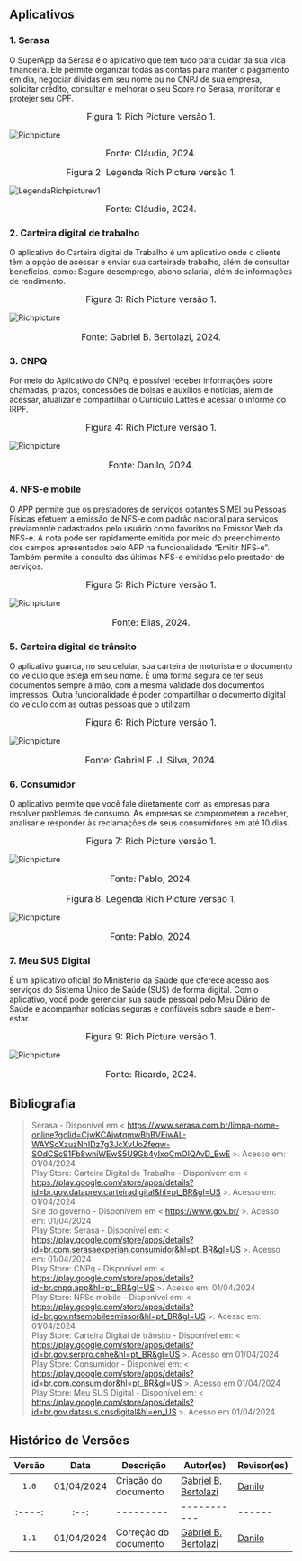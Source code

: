 
## Aplicativos

### 1. Serasa

O SuperApp da Serasa é o aplicativo que tem tudo para cuidar da sua vida financeira. Ele permite organizar todas as contas para manter o pagamento em dia, negociar dívidas em seu nome ou no CNPJ de sua empresa, solicitar crédito, consultar e melhorar o seu Score no Serasa, monitorar e protejer seu CPF.

<font size="3"><p style="text-align: center">Figura 1: Rich Picture versão 1.</p></font>

![Richpicture](../assets/richpicture/Projeto-Serasa-Rich-Picture.drawio.png)
<font size="3"><p style="text-align: center">Fonte: Cláudio, 2024.</p></font>

<font size="3"><p style="text-align: center">Figura 2: Legenda Rich Picture versão 1.</p></font>

![LegendaRichpicturev1](../assets/richpicture/legenda-rich-picture-serasa.png)
<font size="3"><p style="text-align: center">Fonte: Cláudio, 2024.</p></font>

### 2. Carteira digital de trabalho

O aplicativo do Carteira digital de Trabalho é um aplicativo onde o cliente têm a opção de acessar e enviar sua carteirade trabalho, além de consultar benefícios, como: Seguro desemprego, abono salarial, além de informações de rendimento.

<font size="3"><p style="text-align: center">Figura 3: Rich Picture versão 1.</p></font>
![Richpicture](../assets/richpicture/RichBerto.png)
<font size="3"><p style="text-align: center">Fonte: Gabriel B. Bertolazi, 2024.</p></font>

### 3. CNPQ

Por meio do Aplicativo do CNPq, é possível receber informações sobre chamadas, prazos, concessões de bolsas e auxílios e notícias, além de acessar, atualizar e compartilhar o Currículo Lattes e acessar o informe do IRPF.

<font size="3"><p style="text-align: center">Figura 4: Rich Picture versão 1.</p></font>
![Richpicture](../assets/richpicture/RichDanilo.png)
<font size="3"><p style="text-align: center">Fonte: Danilo, 2024.</p></font>

### 4. NFS-e mobile

O APP permite que os prestadores de serviços optantes SIMEI ou Pessoas Físicas efetuem a emissão de NFS-e com padrão nacional para serviços previamente cadastrados pelo usuário como favoritos no Emissor Web da NFS-e. A nota pode ser rapidamente emitida por meio do preenchimento dos campos apresentados pelo APP na funcionalidade “Emitir NFS-e”. Também permite a consulta das últimas NFS-e emitidas pelo prestador de serviços.

<font size="3"><p style="text-align: center">Figura 5: Rich Picture versão 1.</p></font>
![Richpicture](../assets/richpicture/RichElias.png)
<font size="3"><p style="text-align: center">Fonte: Elias, 2024.</p></font>

### 5. Carteira digital de trânsito

O aplicativo guarda, no seu celular, sua carteira de motorista e o documento do veículo que esteja em seu nome. É uma forma segura de ter seus documentos sempre à mão, com a mesma validade dos documentos impressos. Outra funcionalidade é poder compartilhar o documento digital do veículo com as outras pessoas que o utilizam. 

<font size="3"><p style="text-align: center">Figura 6: Rich Picture versão 1.</p></font>
![Richpicture](../assets/richpicture/RichGabriel.png)
<font size="3"><p style="text-align: center">Fonte: Gabriel F. J. Silva, 2024.</p></font>

### 6. Consumidor

O aplicativo permite que você fale diretamente com as empresas para resolver problemas de consumo. As empresas se comprometem a receber, analisar e responder às reclamações de seus consumidores em até 10 dias.

<font size="3"><p style="text-align: center">Figura 7: Rich Picture versão 1.</p></font>
![Richpicture](../assets/richpicture/RichPablo.png)
<font size="3"><p style="text-align: center">Fonte: Pablo, 2024.</p></font>

<font size="3"><p style="text-align: center">Figura 8: Legenda Rich Picture versão 1.</p></font>
![Richpicture](../assets/richpicture/LegendaPablo.png)
<font size="3"><p style="text-align: center">Fonte: Pablo, 2024.</p></font>

### 7. Meu SUS Digital

É um aplicativo oficial do Ministério da Saúde que oferece acesso aos serviços do Sistema Único de Saúde (SUS) de forma digital. Com o aplicativo, você pode gerenciar sua saúde pessoal pelo Meu Diário de Saúde e acompanhar notícias seguras e confiáveis sobre saúde e bem-estar.

<font size="3"><p style="text-align: center">Figura 9: Rich Picture versão 1.</p></font>
![Richpicture](../assets/richpicture/RichRicardo.png)
<font size="3"><p style="text-align: center">Fonte: Ricardo, 2024.</p></font>

## Bibliografia

> Serasa - Disponível em < https://www.serasa.com.br/limpa-nome-online?gclid=CjwKCAjwtqmwBhBVEiwAL-WAYScXzuzNhIDz7g3JcXvUoZfeqw-SOdCSc91Fb8wniWEwS5U9Gb4yIxoCmOIQAvD_BwE >. Acesso em: 01/04/2024<br>
> Play Store: Carteira Digital de Trabalho - Disponívem em < https://play.google.com/store/apps/details?id=br.gov.dataprev.carteiradigital&hl=pt_BR&gl=US >. Acesso em: 01/04/2024<br>
> Site do governo - Disponívem em < https://www.gov.br/ >. Acesso em: 01/04/2024<br>
> Play Store: Serasa - Disponível em: < https://play.google.com/store/apps/details?id=br.com.serasaexperian.consumidor&hl=pt_BR&gl=US >. Acesso em: 01/04/2024<br>
> Play Store: CNPq - Disponível em: < https://play.google.com/store/apps/details?id=br.cnpq.app&hl=pt_BR&gl=US >. Acesso em: 01/04/2024<br>
> Play Store: NFSe mobile - Disponível em: < https://play.google.com/store/apps/details?id=br.gov.nfsemobileemissor&hl=pt_BR&gl=US >. Acesso em: 01/04/2024<br>
> Play Store: Carteira Digital de trânsito - Disponível em: < https://play.google.com/store/apps/details?id=br.gov.serpro.cnhe&hl=pt_BR&gl=US >. Acesso em 01/04/2024
> Play Store: Consumidor - Disponível em: < https://play.google.com/store/apps/details?id=br.com.consumidor&hl=pt_BR&gl=US >. Acesso em 01/04/2024<br>
> Play Store: Meu SUS Digital - Disponível em: < https://play.google.com/store/apps/details?id=br.gov.datasus.cnsdigital&hl=en_US >. Acesso em 01/04/2024<br>

## Histórico de Versões

| Versão | Data | Descrição | Autor(es) | Revisor(es) |
| :----: | :--: | --------- | ----------- | ------ |
| `1.0`  | 01/04/2024 | Criação do documento | [Gabriel B. Bertolazi](https://github.com/Bertolazi)  | [Danilo](https://github.com/Danilo-Carvalho-Antunes)  |
| :----: | :--: | --------- | ----------- | ------ |
| `1.1`  | 01/04/2024 | Correção do documento | [Gabriel B. Bertolazi](https://github.com/Bertolazi)  | [Danilo](https://github.com/Danilo-Carvalho-Antunes)  |
